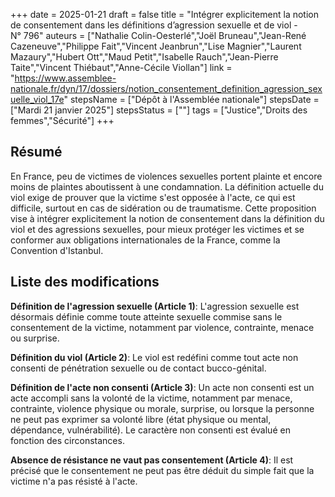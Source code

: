 +++
date = 2025-01-21
draft = false
title = "Intégrer explicitement la notion de consentement dans les définitions d’agression sexuelle et de viol - N° 796"
auteurs = ["Nathalie Colin-Oesterlé","Joël Bruneau","Jean-René Cazeneuve","Philippe Fait","Vincent Jeanbrun","Lise Magnier","Laurent Mazaury","Hubert Ott","Maud Petit","Isabelle Rauch","Jean-Pierre Taite","Vincent Thiébaut","Anne-Cécile Viollan"]
link = "https://www.assemblee-nationale.fr/dyn/17/dossiers/notion_consentement_definition_agression_sexuelle_viol_17e"
stepsName = ["Dépôt à l'Assemblée nationale"]
stepsDate = ["Mardi 21 janvier 2025"]
stepsStatus = [""]
tags = ["Justice","Droits des femmes","Sécurité"]
+++

## Résumé

En France, peu de victimes de violences sexuelles portent plainte et encore moins de plaintes aboutissent à une condamnation. La définition actuelle du viol exige de prouver que la victime s'est opposée à l'acte, ce qui est difficile, surtout en cas de sidération ou de traumatisme. Cette proposition vise à intégrer explicitement la notion de consentement dans la définition du viol et des agressions sexuelles, pour mieux protéger les victimes et se conformer aux obligations internationales de la France, comme la Convention d'Istanbul.

## Liste des modifications

**Définition de l'agression sexuelle (Article 1)**: L'agression sexuelle est désormais définie comme toute atteinte sexuelle commise sans le consentement de la victime, notamment par violence, contrainte, menace ou surprise.

**Définition du viol (Article 2)**: Le viol est redéfini comme tout acte non consenti de pénétration sexuelle ou de contact bucco-génital.

**Définition de l'acte non consenti (Article 3)**: Un acte non consenti est un acte accompli sans la volonté de la victime, notamment par menace, contrainte, violence physique ou morale, surprise, ou lorsque la personne ne peut pas exprimer sa volonté libre (état physique ou mental, dépendance, vulnérabilité). Le caractère non consenti est évalué en fonction des circonstances.

**Absence de résistance ne vaut pas consentement (Article 4)**: Il est précisé que le consentement ne peut pas être déduit du simple fait que la victime n'a pas résisté à l'acte.
